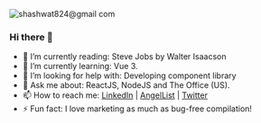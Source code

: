 ![shashwat824@gmail com](https://user-images.githubusercontent.com/43851597/88166158-7914e680-cc34-11ea-8585-1fd241b39881.png)

### Hi there 👋

- 📖 I’m currently reading: Steve Jobs by Walter Isaacson
- 🌱 I’m currently learning: Vue 3.
- 🤔 I’m looking for help with: Developing component library
- 💬 Ask me about: ReactJS, NodeJS and The Office (US).
- 📫 How to reach me: [LinkedIn](https://www.linkedin.com/in/shashwattyagi/) | [AngelList](https://angel.co/u/shashwat-tyagi-5) | [Twitter](https://twitter.com/RxShashwat)
- ⚡ Fun fact: I love marketing as much as bug-free compilation!
